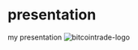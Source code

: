 # presentation
my presentation
![bitcointrade-logo](https://user-images.githubusercontent.com/77060078/146831508-2f258617-c8ad-445e-80fd-9a7f32e26ed8.png)
